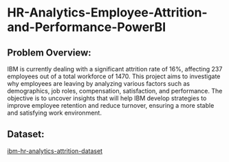 # HR-Analytics-Employee-Attrition-and-Performance-PowerBI
## Problem Overview:
IBM is currently dealing with a significant attrition rate of 16%, affecting 237 employees out of a total workforce of 1470. This project aims to investigate why employees are leaving by analyzing various factors such as demographics, job roles, compensation, satisfaction, and performance. The objective is to uncover insights that will help IBM develop strategies to improve employee retention and reduce turnover, ensuring a more stable and satisfying work environment.
## Dataset:
[ibm-hr-analytics-attrition-dataset](https://www.kaggle.com/datasets/pavansubhasht/ibm-hr-analytics-attrition-dataset)

